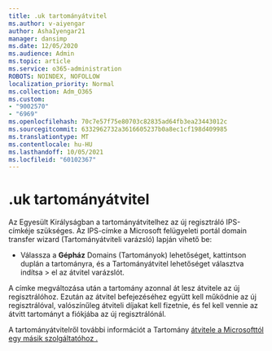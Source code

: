 ```yaml
---
title: .uk tartományátvitel
ms.author: v-aiyengar
author: AshaIyengar21
manager: dansimp
ms.date: 12/05/2020
ms.audience: Admin
ms.topic: article
ms.service: o365-administration
ROBOTS: NOINDEX, NOFOLLOW
localization_priority: Normal
ms.collection: Adm_O365
ms.custom:
- "9002570"
- "6969"
ms.openlocfilehash: 70c7e57f75e80703c82835ad64fb3ea23443012c
ms.sourcegitcommit: 6332962732a3616605237b0a8ec1cf198d409985
ms.translationtype: MT
ms.contentlocale: hu-HU
ms.lasthandoff: 10/05/2021
ms.locfileid: "60102367"
---
```

# <a name="uk-domain-transfers"></a>.uk tartományátvitel

Az Egyesült Királyságban a tartományátvitelhez az új regisztráló IPS-címkéje szükséges. Az IPS-címke a Microsoft felügyeleti portál domain transfer wizard (Tartományátviteli varázsló) lapján vihető be:

- Válassza a **Gépház** Domains (Tartományok) lehetőséget, kattintson duplán a tartományra, és a Tartományátvitel lehetőséget választva indítsa  >  [](https://admin.microsoft.com/#/Domains)el az átvitel varázslót. 

A címke megváltozása után a tartomány azonnal át lesz átvitele az új regisztrálóhoz. Ezután az átvitel befejezéséhez együtt kell működnie az új regisztrálóval, valószínűleg átviteli díjakat kell fizetnie, és fel kell vennie az átvitt tartományt a fiókjába az új regisztrálónál.

A tartományátvitelről további információt a Tartomány [átvitele a Microsofttól egy másik szolgáltatóhoz .](https://docs.microsoft.com/microsoft-365/admin/get-help-with-domains/transfer-a-domain-from-microsoft-to-another-host)
